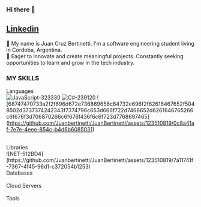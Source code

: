 ### Hi there 👋

<a href="https://www.linkedin.com/in/juan-cruz-bertinetti-6372141ba/">Linkedin</a>
-----------------------------------------------------------------------------------------------------
🌱 My name is Juan Cruz Bertinetti. I'm a software engineering student living in Cordoba, Argentina.
<br>
🚀 Eager to innovate and create meaningful projects. Constantly seeking opportunities to learn and grow in the tech industry.

### MY SKILLS

  Languages
  <br>
  ![JavaScript-323330](https://github.com/Juanbertinetti/JuanBertinetti/assets/123510819/e2410888-c1a6-4e66-9c7f-cd340c97d077)
  ![C#-239120](https://github.com/Juanbertinetti/JuanBertinetti/assets/123510819/6b540f0b-ab0f-496c-9b3d-d7800bb0a0ee)
  ![68747470733a2f2f696d672e736869656c64732e696f2f62616467652f5048502d3737374242343f7374796c653d666f722d7468652d6261646765266c6f676f3d706870266c6f676f436f6c6f723d7768697465]          (https://github.com/Juanbertinetti/JuanBertinetti/assets/123510819/0c8a41af-7e7e-4eee-854c-b4d6b6085031)

  <br>
  Libraries
  <br>
  ![NET-512BD4](https://github.com/Juanbertinetti/JuanBertinetti/assets/123510819/7a11741f-7367-4f45-96d1-c372054b1253)

  <br>
  Databases
  <br>
  <br>
  Cloud Servers
  <br>
  <br>
  Tools
  <br>

